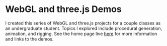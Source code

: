 WebGL and three.js Demos
==========================

I created this series of WebGL and three.js projects for a couple classes as an undergraduate student. Topics I explored include procedural generation, animation, and rigging. See the home page live [here](https://silentfuzzle.github.io/WebGLShowcase/) for more information and links to the demos.